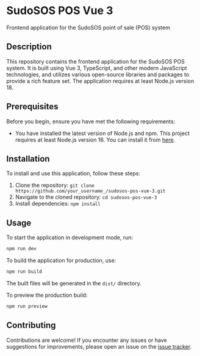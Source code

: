 # SudoSOS POS Vue 3

Frontend application for the SudoSOS point of sale (POS) system

## Description
This repository contains the frontend application for the SudoSOS POS system. It is built using Vue 3, TypeScript, and other modern JavaScript technologies, and utilizes various open-source libraries and packages to provide a rich feature set. The application requires at least Node.js version 18.

## Prerequisites

Before you begin, ensure you have met the following requirements:
* You have installed the latest version of Node.js and npm. This project requires at least Node.js version 18. You can install it from [here](https://nodejs.org/).

## Installation
To install and use this application, follow these steps:

1. Clone the repository: `git clone https://github.com/your_username_/sudosos-pos-vue-3.git`
2. Navigate to the cloned repository: `cd sudosos-pos-vue-3`
3. Install dependencies: `npm install`

## Usage

To start the application in development mode, run:
```bash
npm run dev
```

To build the application for production, use:
```bash
npm run build
```

The built files will be generated in the `dist/` directory.

To preview the production build:
```bash
npm run preview
```

## Contributing
Contributions are welcome! If you encounter any issues or have suggestions for improvements, please open an issue on the [issue tracker](https://github.com/your_username_/sudosos-pos-vue-3/issues).
